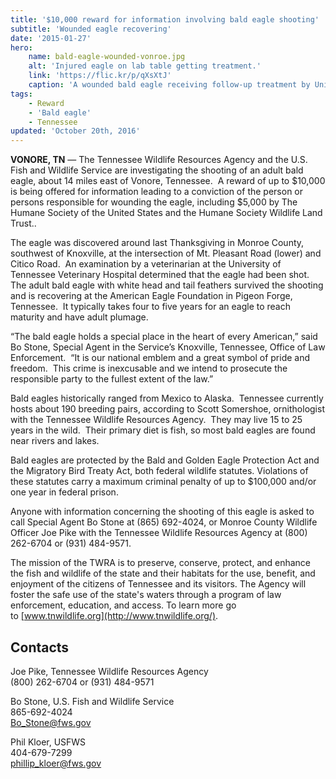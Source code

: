 ```yaml
---
title: '$10,000 reward for information involving bald eagle shooting'
subtitle: 'Wounded eagle recovering'
date: '2015-01-27'
hero:
    name: bald-eagle-wounded-vonroe.jpg
    alt: 'Injured eagle on lab table getting treatment.'
    link: 'https://flic.kr/p/qXsXtJ'
    caption: 'A wounded bald eagle receiving follow-up treatment by University of Tennessee Veterinary Hospital.'
tags:
    - Reward
    - 'Bald eagle'
    - Tennessee
updated: 'October 20th, 2016'
---
```


**VONORE, TN** &mdash; The Tennessee Wildlife Resources Agency and the U.S. Fish and Wildlife Service are investigating the shooting of an adult bald eagle, about 14 miles east of Vonore, Tennessee.  A reward of up to $10,000 is being offered for information leading to a conviction of the person or persons responsible for wounding the eagle, including $5,000 by The Humane Society of the United States and the Humane Society Wildlife Land Trust..

The eagle was discovered around last Thanksgiving in Monroe County, southwest of Knoxville, at the intersection of Mt. Pleasant Road (lower) and Citico Road.  An examination by a veterinarian at the University of Tennessee Veterinary Hospital determined that the eagle had been shot.  The adult bald eagle with white head and tail feathers survived the shooting and is recovering at the American Eagle Foundation in Pigeon Forge, Tennessee.  It typically takes four to five years for an eagle to reach maturity and have adult plumage. 

“The bald eagle holds a special place in the heart of every American,” said Bo Stone, Special Agent in the Service’s Knoxville, Tennessee, Office of Law Enforcement.  “It is our national emblem and a great symbol of pride and freedom.  This crime is inexcusable and we intend to prosecute the responsible party to the fullest extent of the law.”

Bald eagles historically ranged from Mexico to Alaska.  Tennessee currently hosts about 190 breeding pairs, according to Scott Somershoe, ornithologist with the Tennessee Wildlife Resources Agency.  They may live 15 to 25 years in the wild.  Their primary diet is fish, so most bald eagles are found near rivers and lakes.

Bald eagles are protected by the Bald and Golden Eagle Protection Act and the Migratory Bird Treaty Act, both federal wildlife statutes. Violations of these statutes carry a maximum criminal penalty of up to $100,000 and/or one year in federal prison.

Anyone with information concerning the shooting of this eagle is asked to call Special Agent Bo Stone at (865) 692-4024, or Monroe County Wildlife Officer Joe Pike with the Tennessee Wildlife Resources Agency at (800) 262-6704 or (931) 484-9571. 

The mission of the TWRA is to preserve, conserve, protect, and enhance the fish and wildlife of the state and their habitats for the use, benefit, and enjoyment of the citizens of Tennessee and its visitors. The Agency will foster the safe use of the state's waters through a program of law enforcement, education, and access. To learn more go to <u>[www.tnwildlife.org](http://www.tnwildlife.org/)</u>.

## Contacts

Joe Pike, Tennessee Wildlife Resources Agency  
(800) 262-6704 or (931) 484-9571

Bo Stone, U.S. Fish and Wildlife Service  
865-692-4024   
[Bo_Stone@fws.gov](mailto:Bo_Stone@fws.gov)

Phil Kloer, USFWS  
404-679-7299  
[phillip_kloer@fws.gov](mailto:phillip_kloer@fws.gov)
